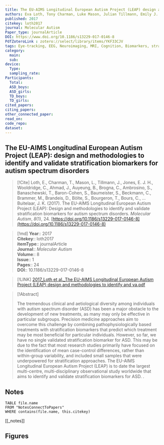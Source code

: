 ```yaml
---
title: The EU-AIMS Longitudinal European Autism Project (LEAP) design and methodologies to identify and validate stratification biomarkers for autism spectrum disorders
authors: Eva Loth, Tony Charman, Luke Mason, Julian Tillmann, Emily J. H. Jones, Caroline Wooldridge, Jumana Ahmad, Bonnie Auyeung, Claudia Brogna, Sara Ambrosino, Tobias Banaschewski, Simon Baron-Cohen, Sarah Baumeister, Christian Beckmann, Michael Brammer, Daniel Brandeis, Sven Bölte, Thomas Bourgeron, Carsten Bours, Yvette de Bruijn, Bhismadev Chakrabarti, Daisy Crawley, Ineke Cornelissen, Flavio Dell’ Acqua, Guillaume Dumas, Sarah Durston, Christine Ecker, Jessica Faulkner, Vincent Frouin, Pilar Garces, David Goyard, Hannah Hayward, Lindsay M. Ham, Joerg Hipp, Rosemary J. Holt, Mark H. Johnson, Johan Isaksson, Prantik Kundu, Meng-Chuan Lai, Xavier Liogier D’ardhuy, Michael V. Lombardo, David J. Lythgoe, René Mandl, Andreas Meyer-Lindenberg, Carolin Moessnang, Nico Mueller, Laurence O’Dwyer, Marianne Oldehinkel, Bob Oranje, Gahan Pandina, Antonio M. Persico, Amber N. V. Ruigrok, Barbara Ruggeri, Jessica Sabet, Roberto Sacco, Antonia San José Cáceres, Emily Simonoff, Roberto Toro, Heike Tost, Jack Waldman, Steve C. R. Williams, Marcel P. Zwiers, Will Spooren, Declan G. M. Murphy, Jan K. Buitelaar
published: 2017
citekey: loth2017
journal: Molecular Autism
Paper_type: journalArticle
DOI: https://www.doi.org/10.1186/s13229-017-0146-8
PdfZoteroLink : zotero://select/library/items/YKF33CJV
tags: Eye-tracking, EEG, Neuroimaging, MRI, Cognition, Biomarkers, stratification, Genetics
category:
  main: 
  sub: 
device:
  Type: 
  sampling_rate: 
Participants:
  Total: 
  ASD_boys: 
  ASD_girls: 
  TD_boys: 
  TD_girls: 
cited_papers:
citing_papers: 
other_connected_paper: 
read_on: 
code_repo: 
dataset:
---
```


## The EU-AIMS Longitudinal European Autism Project (LEAP): design and methodologies to identify and validate stratification biomarkers for autism spectrum disorders

> [!Cite]
> Loth, E., Charman, T., Mason, L., Tillmann, J., Jones, E. J. H., Wooldridge, C., Ahmad, J., Auyeung, B., Brogna, C., Ambrosino, S., Banaschewski, T., Baron-Cohen, S., Baumeister, S., Beckmann, C., Brammer, M., Brandeis, D., Bölte, S., Bourgeron, T., Bours, C., … Buitelaar, J. K. (2017). The EU-AIMS Longitudinal European Autism Project (LEAP): Design and methodologies to identify and validate stratification biomarkers for autism spectrum disorders. _Molecular Autism_, _8_(1), 24. [https://doi.org/10.1186/s13229-017-0146-8](https://doi.org/10.1186/s13229-017-0146-8)


>[!md]
> **Year**:: 2017   
> **Citekey**:: loth2017  
> **itemType**:: journalArticle  
> **Journal**:: *Molecular Autism*  
> **Volume**:: 8  
> **Issue**:: 1   
> **Pages**:: 24  
> **DOI**:: 10.1186/s13229-017-0146-8    

> [!LINK] 
> [2017_Loth et al._The EU-AIMS Longitudinal European Autism Project (LEAP) design and methodologies to identify and va.pdf](zotero://select/library/items/E6XT44AL)

> [!Abstract]
>
> The tremendous clinical and aetiological diversity among individuals with autism spectrum disorder (ASD) has been a major obstacle to the development of new treatments, as many may only be effective in particular subgroups. Precision medicine approaches aim to overcome this challenge by combining pathophysiologically based treatments with stratification biomarkers that predict which treatment may be most beneficial for particular individuals. However, so far, we have no single validated stratification biomarker for ASD. This may be due to the fact that most research studies primarily have focused on the identification of mean case-control differences, rather than within-group variability, and included small samples that were underpowered for stratification approaches. The EU-AIMS Longitudinal European Autism Project (LEAP) is to date the largest multi-centre, multi-disciplinary observational study worldwide that aims to identify and validate stratification biomarkers for ASD.
>.
> 


## Notes

```dataview 
TABLE file.name 
FROM "NotesConnectToPapers" 
WHERE contains(file.name, this.citekey)
```

[[_notes]]

## Figures

